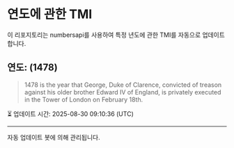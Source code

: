 
# 연도에 관한 TMI

이 리포지토리는 numbersapi를 사용하여 특정 년도에 관한 TMI를 자동으로 업데이트합니다.

## 연도: (1478)
> 1478 is the year that George, Duke of Clarence, convicted of treason against his older brother Edward IV of England, is privately executed in the Tower of London on February 18th.

⏳ 업데이트 시간: 2025-08-30 09:10:36 (UTC)

---
자동 업데이트 봇에 의해 관리됩니다.
